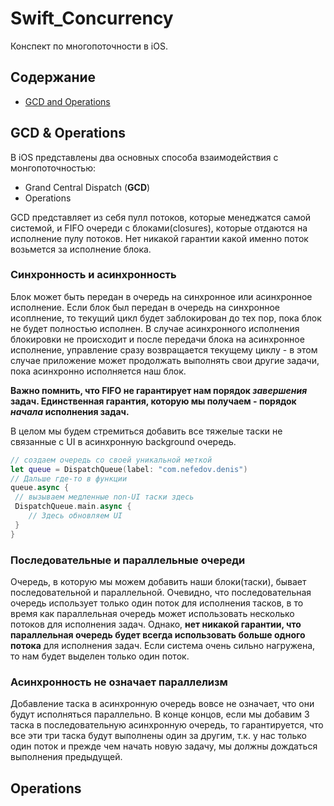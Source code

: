# Swift_Concurrency
Конспект по многопоточности в iOS.

## Содержание
* [GCD and Operations](#gcd-&-operations)

## GCD & Operations
В iOS представлены два основных способа взаимодействия с монгопоточностью:
* Grand Central Dispatch (**GCD**)
* Operations

GCD представляет из себя пулл потоков, которые менеджатся самой системой, и FIFO очереди с блоками(closures), которые отдаются на исполнение пулу потоков. Нет никакой гарантии какой именно поток возьмется за исполнение блока. 

### Синхронность и асинхронность
Блок может быть передан в очередь на синхронное или асинхронное исполнение. Если блок был передан в очередь на синхронное исоплнение, то текущий цикл будет заблокирован до тех пор, пока блок не будет полностью исполнен. В случае асинхронного исполнения блокировки не происходит и после передачи блока на асинхронное исполнение, управление сразу возвращается текущему циклу - в этом случае приложение может продолжать выполнять свои другие задачи, пока асинхронно исполняется наш блок. 

**Важно помнить, что FIFO не гарантирует нам порядок *завершения* задач. Единственная гарантия, которую мы получаем - порядок *начала* исполнения задач.**

В целом мы будем стремиться добавить все тяжелые таски не связанные с UI в асинхронную background очередь. 

```swift
// создаем очередь со своей уникальной меткой
let queue = DispatchQueue(label: "com.nefedov.denis")
// Дальше где-то в функции
queue.async {
 // вызываем медленные non-UI таски здесь
 DispatchQueue.main.async {
    // Здесь обновляем UI
 } 
}
```

### Последовательные и параллельные очереди
Очередь, в которую мы можем добавить наши блоки(таски), бывает последовательной и параллельной. Очевидно, что последовательная очередь использует только один поток для исполнения тасков, в то время как параллельная очередь может использовать несколько потоков для исполнения задач. Однако, **нет никакой гарантии, что параллельная очередь будет всегда использовать больше одного потока** для исполнения задач. Если система очень сильно нагружена, то нам будет выделен только один поток. 

### Асинхронность не означает параллелизм
Добавление таска в асинхронную очередь вовсе не означает, что они будут исполняться параллельно. В конце концов, если мы добавим 3 таска в последовательную асинхронную очередь, то гарантируется, что все эти три таска будут выполнены один за другим, т.к. у нас только один поток и прежде чем начать новую задачу, мы должны дождаться выполнения предыдущей.

## Operations
